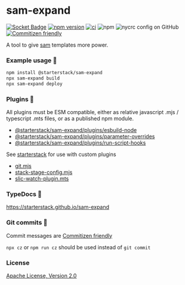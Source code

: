 # sam-expand

[![Socket Badge](https://socket.dev/api/badge/npm/package/@starterstack/sam-expand)](https://socket.dev/npm/package/@starterstack/sam-expand)
[![npm version](https://img.shields.io/npm/v/@starterstack/sam-expand.svg?style=flat)](https://www.npmjs.com/package/@starterstack/sam-expand)
[![ci](https://github.com/starterstack/sam-expand/actions/workflows/ci.yml/badge.svg)](https://github.com/starterstack/sam-expand/actions/workflows/ci.yml)
![npm](https://img.shields.io/npm/dm/@starterstack/sam-expand)
![nycrc config on GitHub](https://img.shields.io/nycrc/starterstack/sam-expand?label=coverage)
[![Commitizen friendly](https://img.shields.io/badge/commitizen-friendly-brightgreen.svg)](https://commitizen.github.io/cz-cli/)

A tool to give [sam](https://docs.aws.amazon.com/serverless-application-model/latest/developerguide/install-sam-cli.html) templates more power.

### Example usage 🚀

```sh
npm install @starterstack/sam-expand
npx sam-expand build
npx sam-expand deploy
```

### Plugins 🤖

All plugins must be ESM compatible, either as relative javascript .mjs / typescript .mts files, or as a published npm module.

- [@starterstack/sam-expand/plugins/esbuild-node](https://starterstack.github.io/sam-expand/modules/plugins_esbuild_node.html)
- [@starterstack/sam-expand/plugins/parameter-overrides](https://starterstack.github.io/sam-expand/modules/plugins_parameter_overrides.html)
- [@starterstack/sam-expand/plugins/run-script-hooks](https://starterstack.github.io/sam-expand/modules/plugins_run_script_hooks.html)

See [starterstack](https://github.com/starterstack/starterstack) for use with custom plugins

- [git.mjs](https://github.com/starterstack/starterstack/blob/main/packages/git.mjs)
- [stack-stage-config.mjs](https://github.com/starterstack/starterstack/blob/main/packages/stack-stage-config.mjs)
- [slic-watch-plugin.mts](https://github.com/starterstack/starterstack/blob/main/packages/slic-watch-plugin.mts)

### TypeDocs 📄

https://starterstack.github.io/sam-expand

### Git commits 🔧

Commit messages are [Commitizen friendly](https://github.com/commitizen/cz-cli#making-your-repo-commitizen-friendly)

`npx cz` or `npm run cz` should be used instead of `git commit`

### License

[Apache License, Version 2.0](LICENSE)

